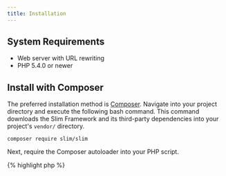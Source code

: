 ```yaml
---
title: Installation
---
```


## System Requirements

* Web server with URL rewriting
* PHP 5.4.0 or newer

## Install with Composer

The preferred installation method is [Composer](https://getcomposer.org/). Navigate into your project directory and execute the following bash command. This command downloads the Slim Framework and its third-party dependencies into your project's `vendor/` directory.

    composer require slim/slim

Next, require the Composer autoloader into your PHP script.

{% highlight php %}
<?php
require 'vendor/autoload.php';
{% endhighlight %}
